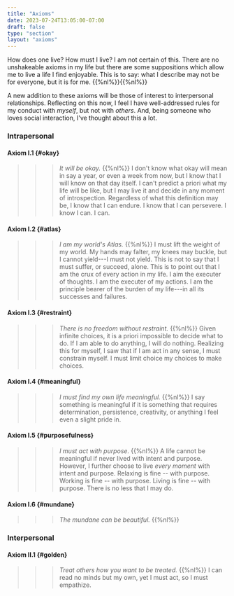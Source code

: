 ```yaml
---
title: "Axioms"
date: 2023-07-24T13:05:00-07:00
draft: false
type: "section"
layout: "axioms"
---
```


How does one live? 
How must I live?
I am not certain of this.
There are no unshakeable axioms in my life but there are some suppositions which allow me to live a life I find enjoyable.
This is to say: what I describe may not be for everyone, but it is for me.
{{%nl%}}{{%nl%}}

A new addition to these axioms will be those of interest to interpersonal relationships. 
Reflecting on this now, I feel I have well-addressed rules for my conduct with _myself_, but not with _others_. 
And, being someone who loves social interaction, I've thought about this a lot.

### Intrapersonal
#### Axiom I.1 {#okay}
>>> _It will be okay._
{{%nl%}}
I don't know what okay will mean in say a year, or even a week from now, but I know that I will know on that day itself. I can't predict a priori what my life will be like, but I may live it and decide in any moment of introspection. Regardless of what this definition may be, I know that I can endure. I know that I can persevere. I know I can. I can.

#### Axiom I.2 {#atlas}
>>> _I am my world's Atlas._
{{%nl%}}
I must lift the weight of my world. My hands may falter, my knees may buckle, but I cannot yield---I must not yield. This is not to say that I must suffer, or succeed, alone. This is to point out that I am the crux of every action in my life. I aim the executer of thoughts. I am the executer of my actions. I am the principle bearer of the burden of my life---in all its successes and failures.

#### Axiom I.3 {#restraint}
>>> _There is no freedom without restraint._
{{%nl%}}
Given infinite choices, it is a priori impossible to decide what to do. If I am able to do anything, I will do nothing. Realizing this for myself, I saw that if I am act in any sense, I must constrain myself. I must limit choice my choices to make choices. 

#### Axiom I.4 {#meaningful}
>>> _I must find my own life meaningful._
{{%nl%}}
I say something is meaningful if it is something that requires determination, persistence, creativity, or anything I feel even a slight pride in. 

#### Axiom I.5 {#purposefulness}
>>> _I must act with purpose._
{{%nl%}}
A life cannot be meaningful if never lived with intent and purpose.
However, I further choose to live _every moment_ with intent and purpose. 
Relaxing is fine -- with purpose.
Working is fine -- with purpose.
Living is fine -- with purpose.
There is no less that I may do.

#### Axiom I.6 {#mundane}
>>> _The mundane can be beautiful._
{{%nl%}}



### Interpersonal

#### Axiom II.1 {#golden}
>>> _Treat others how you want to be treated._ 
{{%nl%}}
I can read no minds but my own, yet I must act, so I must empathize.
